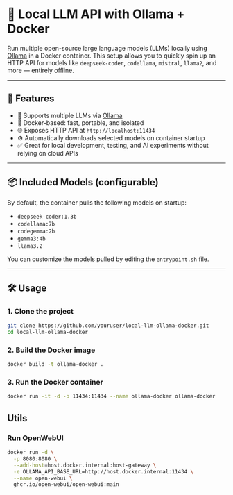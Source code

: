 # 🧠 Local LLM API with Ollama + Docker

Run multiple open-source large language models (LLMs) locally using [Ollama](https://ollama.com/) in a Docker container. This setup allows you to quickly spin up an HTTP API for models like `deepseek-coder`, `codellama`, `mistral`, `llama2`, and more — entirely offline.

---

## 🚀 Features

- 🧠 Supports multiple LLMs via [Ollama](https://ollama.com/library)
- 🐳 Docker-based: fast, portable, and isolated
- 🌐 Exposes HTTP API at `http://localhost:11434`
- ⚙️ Automatically downloads selected models on container startup
- ✅ Great for local development, testing, and AI experiments without relying on cloud APIs

---

## 📦 Included Models (configurable)

By default, the container pulls the following models on startup:

- `deepseek-coder:1.3b`
- `codellama:7b`
- `codegemma:2b`       
- `gemma3:4b`        
- `llama3.2`          

You can customize the models pulled by editing the `entrypoint.sh` file.

---

## 🛠️ Usage

### 1. Clone the project

```bash
git clone https://github.com/youruser/local-llm-ollama-docker.git
cd local-llm-ollama-docker
```

### 2. Build the Docker image
```bash
docker build -t ollama-docker .
```

### 3. Run the Docker container
```bash
docker run -it -d -p 11434:11434 --name ollama-docker ollama-docker
```
## Utils

### Run OpenWebUI
```bash
docker run -d \
  -p 8080:8080 \
  --add-host=host.docker.internal:host-gateway \
  -e OLLAMA_API_BASE_URL=http://host.docker.internal:11434 \
  --name open-webui \
  ghcr.io/open-webui/open-webui:main
```

